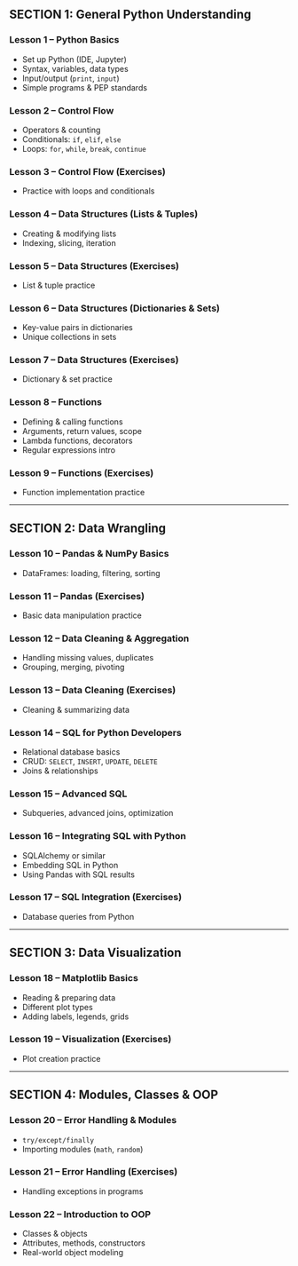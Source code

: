 
## **SECTION 1: General Python Understanding**

### **Lesson 1 – Python Basics**

* Set up Python (IDE, Jupyter)
* Syntax, variables, data types
* Input/output (`print`, `input`)
* Simple programs & PEP standards

### **Lesson 2 – Control Flow**

* Operators & counting
* Conditionals: `if`, `elif`, `else`
* Loops: `for`, `while`, `break`, `continue`

### **Lesson 3 – Control Flow (Exercises)**

* Practice with loops and conditionals

### **Lesson 4 – Data Structures (Lists & Tuples)**

* Creating & modifying lists
* Indexing, slicing, iteration

### **Lesson 5 – Data Structures (Exercises)**

* List & tuple practice

### **Lesson 6 – Data Structures (Dictionaries & Sets)**

* Key-value pairs in dictionaries
* Unique collections in sets

### **Lesson 7 – Data Structures (Exercises)**

* Dictionary & set practice

### **Lesson 8 – Functions**

* Defining & calling functions
* Arguments, return values, scope
* Lambda functions, decorators
* Regular expressions intro

### **Lesson 9 – Functions (Exercises)**

* Function implementation practice

---

## **SECTION 2: Data Wrangling**

### **Lesson 10 – Pandas & NumPy Basics**

* DataFrames: loading, filtering, sorting

### **Lesson 11 – Pandas (Exercises)**

* Basic data manipulation practice

### **Lesson 12 – Data Cleaning & Aggregation**

* Handling missing values, duplicates
* Grouping, merging, pivoting

### **Lesson 13 – Data Cleaning (Exercises)**

* Cleaning & summarizing data

### **Lesson 14 – SQL for Python Developers**

* Relational database basics
* CRUD: `SELECT`, `INSERT`, `UPDATE`, `DELETE`
* Joins & relationships

### **Lesson 15 – Advanced SQL**

* Subqueries, advanced joins, optimization

### **Lesson 16 – Integrating SQL with Python**

* SQLAlchemy or similar
* Embedding SQL in Python
* Using Pandas with SQL results

### **Lesson 17 – SQL Integration (Exercises)**

* Database queries from Python

---

## **SECTION 3: Data Visualization**

### **Lesson 18 – Matplotlib Basics**

* Reading & preparing data
* Different plot types
* Adding labels, legends, grids

### **Lesson 19 – Visualization (Exercises)**

* Plot creation practice

---

## **SECTION 4: Modules, Classes & OOP**

### **Lesson 20 – Error Handling & Modules**

* `try/except/finally`
* Importing modules (`math`, `random`)

### **Lesson 21 – Error Handling (Exercises)**

* Handling exceptions in programs

### **Lesson 22 – Introduction to OOP**

* Classes & objects
* Attributes, methods, constructors
* Real-world object modeling


